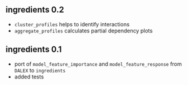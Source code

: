 ingredients 0.2
----------------------------------------------------------------
* `cluster_profiles` helps to identify interactions
* `aggregate_profiles` calculates partial dependency plots

ingredients 0.1
----------------------------------------------------------------
* port of `model_feature_importance` and `model_feature_response` from `DALEX` to `ingredients`
* added tests
